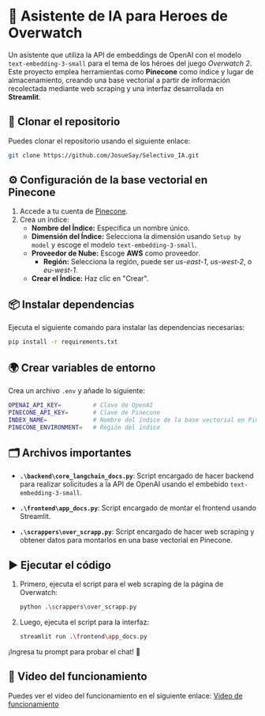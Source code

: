 
# 🤖 Asistente de IA para Heroes de Overwatch

Un asistente que utiliza la API de embeddings de OpenAI con el modelo `text-embedding-3-small` para el tema de los héroes del juego *Overwatch 2*. Este proyecto emplea herramientas como **Pinecone** como índice y lugar de almacenamiento, creando una base vectorial a partir de información recolectada mediante web scraping y una interfaz desarrollada en **Streamlit**.

## 🚀 Clonar el repositorio
Puedes clonar el repositorio usando el siguiente enlace:
```bash
git clone https://github.com/JosueSay/Selectivo_IA.git
```

## ⚙️ Configuración de la base vectorial en Pinecone

1. Accede a tu cuenta de [Pinecone](https://www.pinecone.io/).
2. Crea un índice:
    - **Nombre del Índice:** Especifica un nombre único.
    - **Dimensión del Índice:** Selecciona la dimensión usando `Setup by model` y escoge el modelo `text-embedding-3-small`.
    - **Proveedor de Nube:** Escoge **AWS** como proveedor.
        - **Región:** Selecciona la región, puede ser *us-east-1*, *us-west-2*, o *eu-west-1*.
    - **Crear el Índice:** Haz clic en "Crear".

## 📦 Instalar dependencias
Ejecuta el siguiente comando para instalar las dependencias necesarias:
```bash
pip install -r requirements.txt
```

## 🌍 Crear variables de entorno
Crea un archivo `.env` y añade lo siguiente:
```bash
OPENAI_API_KEY=         # Clave de OpenAI
PINECONE_API_KEY=       # Clave de Pinecone
INDEX_NAME=             # Nombre del índice de la base vectorial en Pinecone
PINECONE_ENVIRONMENT=   # Región del índice 
```

## 🗂️ Archivos importantes

- **`.\backend\core_langchain_docs.py`**: Script encargado de hacer backend para realizar solicitudes a la API de OpenAI usando el embebido `text-embedding-3-small`.
  
- **`.\frontend\app_docs.py`**: Script encargado de montar el frontend usando Streamlit.
  
- **`.\scrappers\over_scrapp.py`**: Script encargado de hacer web scraping y obtener datos para montarlos en una base vectorial en Pinecone.

## ▶️ Ejecutar el código

1. Primero, ejecuta el script para el web scraping de la página de Overwatch:
   ```bash
   python .\scrappers\over_scrapp.py
   ```

2. Luego, ejecuta el script para la interfaz:
   ```bash
   streamlit run .\frontend\app_docs.py
   ```

¡Ingresa tu prompt para probar el chat! 💬

## 🎥 Video del funcionamiento
Puedes ver el video del funcionamiento en el siguiente enlace: [Video de funcionamiento](https://youtu.be/prLUuVrmyaY)
